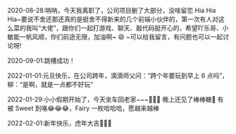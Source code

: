 2020-08-28:呐呐，今天我离职了，公司项目删了大部分，没啥留恋 Hia Hia Hia~要说不舍还那还真的是挺舍不得新来的几个前端小伙伴的，第一次有人对这么菜的我叫“大佬”，跟你们一起打游戏、聊天、敲代码挺开心的，希望吖乐哥、小敏能一帆风顺，你们前途无限，加油啊~ :smile: ~可以给我留言，有问题也可以一起讨论呀!

2020-09-01:跳槽成功！

2022-01-01:元旦快乐，在公司跨年，滴滴师父问：“跨个年要玩到早上 6 点吗”，柳：“是啊，就是一点都不好玩”

2022-01-29:小小假期开始了，今天坐车回老家~~~:tada::tada::tada: 晚上还见了棒棒糖:lollipop: 有被 Sweet 到咯:joy::joy::joy:，Fairy 一枚哈哈哈，愿越来越棒

2022-02-01:新年快乐，虎年大吉:tada::tada::tada:

